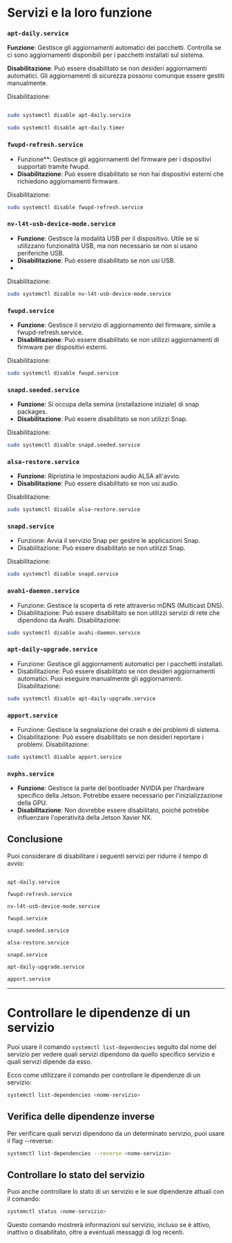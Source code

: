 # Servizi e la loro funzione


### `apt-daily.service`

**Funzione**: Gestisce gli aggiornamenti automatici dei pacchetti. Controlla se ci sono aggiornamenti disponibili per i pacchetti installati sul sistema.

**Disabilitazione**: Può essere disabilitato se non desideri aggiornamenti automatici. Gli aggiornamenti di sicurezza possono comunque essere gestiti manualmente.

Disabilitazione:

```bash

sudo systemctl disable apt-daily.service

sudo systemctl disable apt-daily.timer
```

  

### `fwupd-refresh.service`

- Funzione**: Gestisce gli aggiornamenti del firmware per i dispositivi supportati tramite fwupd.
- **Disabilitazione**: Può essere disabilitato se non hai dispositivi esterni che richiedono aggiornamenti firmware.

Disabilitazione:  
```bash
sudo systemctl disable fwupd-refresh.service
```


### `nv-l4t-usb-device-mode.service` 

- **Funzione**: Gestisce la modalità USB per il dispositivo. Utile se si utilizzano funzionalità USB, ma non necessario se non si usano periferiche USB.
- **Disabilitazione**: Può essere disabilitato se non usi USB.
- 
Disabilitazione:

  


```bash
sudo systemctl disable nv-l4t-usb-device-mode.service
```

### `fwupd.service` 
  

- **Funzione**: Gestisce il servizio di aggiornamento del firmware, simile a fwupd-refresh.service.
- **Disabilitazione**: Può essere disabilitato se non utilizzi aggiornamenti di firmware per dispositivi esterni.

Disabilitazione:

  
```bash
sudo systemctl disable fwupd.service
```

  
### `snapd.seeded.service` 

- **Funzione**: Si occupa della semina (installazione iniziale) di snap packages.
- **Disabilitazione**: Può essere disabilitato se non utilizzi Snap.

Disabilitazione:

```bash
sudo systemctl disable snapd.seeded.service
```

  
### `alsa-restore.service`

- **Funzione**: Ripristina le impostazioni audio ALSA all'avvio.
- **Disabilitazione**: Può essere disabilitato se non usi audio.

Disabilitazione:

```bash
sudo systemctl disable alsa-restore.service
```


### `snapd.service`

  

- Funzione: Avvia il servizio Snap per gestire le applicazioni Snap.
- Disabilitazione: Può essere disabilitato se non utilizzi Snap.

Disabilitazione:

```bash
sudo systemctl disable snapd.service
```
  

### `avahi-daemon.service`

  

- Funzione: Gestisce la scoperta di rete attraverso mDNS (Multicast DNS).
- Disabilitazione: Può essere disabilitato se non utilizzi servizi di rete che dipendono da Avahi.
Disabilitazione:

```bash
sudo systemctl disable avahi-daemon.service
```


### `apt-daily-upgrade.service`
  

- Funzione: Gestisce gli aggiornamenti automatici per i pacchetti installati.
- Disabilitazione: Può essere disabilitato se non desideri aggiornamenti automatici. Puoi eseguire manualmente gli aggiornamenti.
Disabilitazione:

```bash
sudo systemctl disable apt-daily-upgrade.service
``` 

### `apport.service`
  

- Funzione: Gestisce la segnalazione dei crash e dei problemi di sistema.
- Disabilitazione: Può essere disabilitato se non desideri reportare i problemi.
Disabilitazione:
```bash
sudo systemctl disable apport.service
```

### **`nvphs.service`**

- **Funzione**: Gestisce la parte del bootloader NVIDIA per l'hardware specifico della Jetson. Potrebbe essere necessario per l'inizializzazione della GPU.
- **Disabilitazione**: Non dovrebbe essere disabilitato, poiché potrebbe influenzare l'operatività della Jetson Xavier NX.

## Conclusione

Puoi considerare di disabilitare i seguenti servizi per ridurre il tempo di avvio:

  
```

apt-daily.service

fwupd-refresh.service

nv-l4t-usb-device-mode.service

fwupd.service

snapd.seeded.service

alsa-restore.service

snapd.service

apt-daily-upgrade.service

apport.service

```

---
# Controllare le dipendenze di un servizio

  

Puoi usare il comando `systemctl list-dependencies` seguito dal nome del servizio per vedere quali servizi dipendono da quello specifico servizio e quali servizi dipende da esso.

Ecco come utilizzare il comando per controllare le dipendenze di un servizio:


```bash
systemctl list-dependencies <nome-servizio>
```


## Verifica delle dipendenze inverse

Per verificare quali servizi dipendono da un determinato servizio, puoi usare il flag --reverse:

```bash
systemctl list-dependencies --reverse <nome-servizio>
```

## Controllare lo stato del servizio

Puoi anche controllare lo stato di un servizio e le sue dipendenze attuali con il comando:

```bash
systemctl status <nome-servizio>
```

Questo comando mostrerà informazioni sul servizio, incluso se è attivo, inattivo o disabilitato, oltre a eventuali messaggi di log recenti.